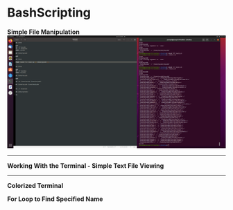 # BashScripting

**Simple File Manipulation**
![File Manipulation](https://github.com/JSande2021/BashScripting/blob/main/FileManipulation.png)

<hr>

**Working With the Terminal - Simple Text File Viewing**
![]()

<hr>

**Colorized Terminal**
![]()

**For Loop to Find Specified Name**
![]()

